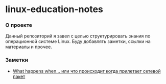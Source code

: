 # linux-education-notes

### О проекте

Данный репозиторий я завел с целью структурировать знания по операционной системе Linux. Буду добавлять заметки, ссылки на материалы и прочее. 

### Заметки

* [What happens when... или что происходит когда прилетает сетевой пакет](what-happens-when-packet-arived.md)
